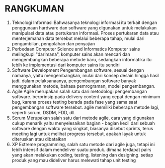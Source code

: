# RANGKUMAN

1. Teknologi Informasi
   Bahwasanya teknologi informasi itu terkait dengan penggunaan hardware dan software yang digunakan untuk melakukan manipulasi data atau pertukaran informasi. Proses pertukaran data atau menterjemahan data tersebut melalui beberapa tahap, mulai dari pengambilan, pengolahan dan penyajian
2. Perbedaan Computer Science and Informatics
   Komputer sains melingkupi "darimana", komputer sains akan mencari dan mengembangkan beberapa metode baru, sedangkan informatika itu lebih ke implementasi dari komputer sains itu sendiri
3. Software Development
   Pengembangan software, sesuai dengan namanya, yaitu mengembangkan, mulai dari konsep desain hingga hasil jadi. dalam pelaksanaanya, pengembangan software banyak menggunakan metode, bahasa pemrograman, model pengembangan.
4. Agile
   Agile merupakan salah satu dari metodologi pengembangan software. berprinsip pada delivery content yang cepat dengan minimum bug, karena proses testing berada pada fase yang sama saat pengembangan software tersebut. agile memiliki beberapa metode lagi, seperti scrum, DSDM, FDD, dll.
5. Scrum
   Merupakan salah satu dari metode agile, cara yang digunakan cukup menarik yaitu menyelesaikan bagian - bagian kecil dari sebuah software dengan waktu yang singkat, biasanya disebut sprints, terus meeting lagi untuk melihat progress tersebut, apakah layak untuk diteruskan atau dibatalkan
6. XP
   Extreme programming, salah satu metode dari agile juga, tetapi ini lebih intensif dalam mendeliver suatu produk. dimana terdapat pairs yang akan melakukan coding, testing, listening dan designing. setiap produk yang mau dideliver harus melewati tahap unit testing


